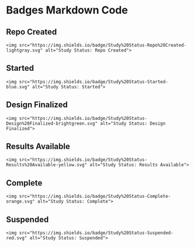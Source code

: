 Badges Markdown Code
====================

## Repo Created

`<img src="https://img.shields.io/badge/Study%20Status-Repo%20Created-lightgray.svg" alt="Study Status: Repo Created">`

## Started

`<img src="https://img.shields.io/badge/Study%20Status-Started-blue.svg" alt="Study Status: Started">`

## Design Finalized

`<img src="https://img.shields.io/badge/Study%20Status-Design%20Finalized-brightgreen.svg" alt="Study Status: Design Finalized">` 

## Results Available

`<img src="https://img.shields.io/badge/Study%20Status-Results%20Available-yellow.svg" alt="Study Status: Results Available">` 

## Complete

`<img src="https://img.shields.io/badge/Study%20Status-Complete-orange.svg" alt="Study Status: Complete">`

## Suspended

`<img src="https://img.shields.io/badge/Study%20Status-Suspended-red.svg" alt="Study Status: Suspended">`